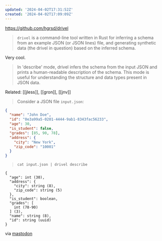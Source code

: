 ```yaml
---
updated: '2024-04-02T17:31:52Z'
created: '2024-04-02T17:09:09Z'
---
```

https://github.com/hgrsd/drivel

> `drivel` is a command-line tool written in Rust for inferring a schema from an example JSON (or JSON lines) file, and generating synthetic data (the drivel in question) based on the inferred schema.

Very cool.

> In 'describe' mode, drivel infers the schema from the input JSON and prints a human-readable description of the schema. This mode is useful for understanding the structure and data types present in JSON data.

Related: [[jless]], [[gron]], [[jnv]]

> Consider a JSON file `input.json`:

```json
{
  "name": "John Doe",
  "id": "0e3a99a5-0201-4444-9ab1-8343fac56233",
  "age": 30,
  "is_student": false,
  "grades": [85, 90, 78],
  "address": {
    "city": "New York",
    "zip_code": "10001"
  }
}
```

> `cat input.json | drivel describe`

```
{
  "age": int (30),
  "address": {
    "city": string (8),
    "zip_code": string (5)
  },
  "is_student": boolean,
  "grades": [
    int (78-90)
  ] (3),
  "name": string (8),
  "id": string (uuid)
}
```

via [mastodon](https://hachyderm.io/@hgrsd/112196338504223975)